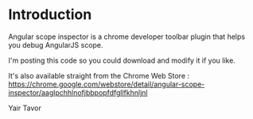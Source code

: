 # Introduction #

Angular scope inspector is a chrome developer toolbar plugin that helps you debug AngularJS scope.

I'm posting this code so you could download and modify it if you like.

It's also available straight from the Chrome Web Store :
https://chrome.google.com/webstore/detail/angular-scope-inspector/aaglpchhlnofjbbpopfdfgllfkhnljnl

Yair Tavor